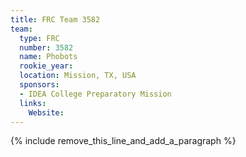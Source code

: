 ```yaml
---
title: FRC Team 3582
team:
  type: FRC
  number: 3582
  name: Phobots
  rookie_year:
  location: Mission, TX, USA
  sponsors:
  - IDEA College Preparatory Mission
  links:
    Website:
---
```


{% include remove_this_line_and_add_a_paragraph %}